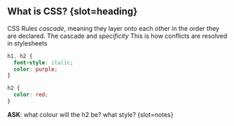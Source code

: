 ## What is CSS? {slot=heading}

CSS Rules *cascade*, meaning they layer onto each other in the order they are 
declared. The cascade and *specificity* This is how conflicts are resolved in 
stylesheets

```css
h1, h2 {
  font-style: italic;
  color: purple;
}

h2 {
  color: red;
}
```

<div reveal style="inset:30% 0 0 50%;position: absolute;">
  <template shadowroot="open">
    <h1>H1</h1>
    <h2>H2</h2>
    <style>
      h1, h2 {
        font-style: italic;
        color: purple;
      }
      h2 {
        color: red;
      }
    </style>
  </template>
</div>


**ASK**: what colour will the h2 be? what style? {slot=notes}
